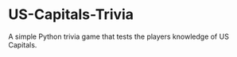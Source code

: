 US-Capitals-Trivia
==================

A simple Python trivia game that tests the players knowledge of US Capitals.
